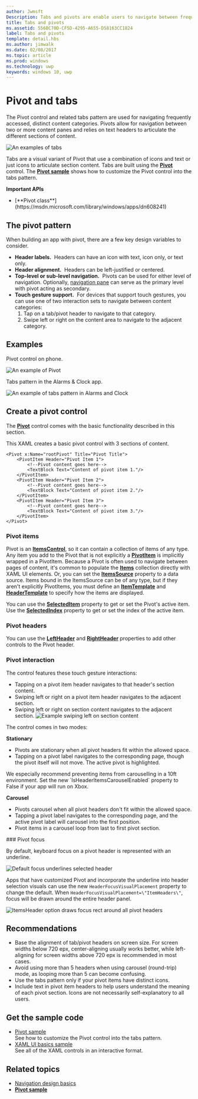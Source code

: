 ---author: JwmsftDescription: Tabs and pivots are enable users to navigate between frequently accessed content.title: Tabs and pivotsms.assetid: 556BC70D-CF5D-4295-A655-D58163CC1824label: Tabs and pivotstemplate: detail.hbsms.author: jimwalkms.date: 02/08/2017ms.topic: articlems.prod: windowsms.technology: uwpkeywords: windows 10, uwp---# Pivot and tabs<link rel="stylesheet" href="https://az835927.vo.msecnd.net/sites/uwp/Resources/css/custom.css"> The Pivot control and related tabs pattern are used for navigating frequently accessed, distinct content categories. Pivots allow for navigation between two or more content panes and relies on text headers to articulate the different sections of content.![An examples of tabs](images/pivot_Hero_main.png)Tabs are a visual variant of Pivot that use a combination of icons and text or just icons to articulate section content. Tabs are built using the [**Pivot**](https://msdn.microsoft.com/library/windows/apps/xaml/windows.ui.xaml.controls.pivot.aspx) control. The [**Pivot sample**](http://go.microsoft.com/fwlink/p/?LinkId=619903) shows how to customize the Pivot control into the tabs pattern.<div class="important-apis" ><b>Important APIs</b><br/><ul><li>[**Pivot class**](https://msdn.microsoft.com/library/windows/apps/dn608241)</li></ul></div>## The pivot patternWhen building an app with pivot, there are a few key design variables to consider.- **Header labels.**  Headers can have an icon with text, icon only, or text only.- **Header alignment.**  Headers can be left-justified or centered.- **Top-level or sub-level navigation.**  Pivots can be used for either level of navigation. Optionally, [navigation pane](nav-pane.md) can serve as the primary level with pivot acting as secondary.- **Touch gesture support.**  For devices that support touch gestures, you can use one of two interaction sets to navigate between content categories:    1. Tap on a tab/pivot header to navigate to that category.    2. Swipe left or right on the content area to navigate to the adjacent category.## ExamplesPivot control on phone.![An example of Pivot](images/pivot_example.png)Tabs pattern in the Alarms & Clock app.![An example of tabs pattern in Alarms and Clock](images/tabs_alarms-and-clock.png)## Create a pivot controlThe [**Pivot**](https://msdn.microsoft.com/library/windows/apps/xaml/windows.ui.xaml.controls.pivot.aspx) control comes with the basic functionality described in this section.This XAML creates a basic pivot control with 3 sections of content.```xaml<Pivot x:Name="rootPivot" Title="Pivot Title">    <PivotItem Header="Pivot Item 1">        <!--Pivot content goes here-->        <TextBlock Text="Content of pivot item 1."/>    </PivotItem>    <PivotItem Header="Pivot Item 2">        <!--Pivot content goes here-->        <TextBlock Text="Content of pivot item 2."/>    </PivotItem>    <PivotItem Header="Pivot Item 3">        <!--Pivot content goes here-->        <TextBlock Text="Content of pivot item 3."/>    </PivotItem></Pivot>```### Pivot itemsPivot is an [**ItemsControl**](https://msdn.microsoft.com/library/windows/apps/xaml/windows.ui.xaml.controls.itemscontrol.aspx), so it can contain a collection of items of any type. Any item you add to the Pivot that is not explicitly a [**PivotItem**](https://msdn.microsoft.com/library/windows/apps/xaml/windows.ui.xaml.controls.pivotitem.aspx) is implicitly wrapped in a PivotItem. Because a Pivot is often used to navigate between pages of content, it's common to populate the [**Items**](https://msdn.microsoft.com/library/windows/apps/xaml/windows.ui.xaml.controls.itemscontrol.items.aspx) collection directly with XAML UI elements. Or, you can set the [**ItemsSource**](https://msdn.microsoft.com/library/windows/apps/xaml/windows.ui.xaml.controls.itemscontrol.itemssource.aspx) property to a data source. Items bound in the ItemsSource can be of any type, but if they aren't explicitly PivotItems, you must define an [**ItemTemplate**](https://msdn.microsoft.com/library/windows/apps/xaml/windows.ui.xaml.controls.itemscontrol.itemtemplate.aspx) and [**HeaderTemplate**](https://msdn.microsoft.com/library/windows/apps/xaml/windows.ui.xaml.controls.pivot.headertemplate.aspx) to specify how the items are displayed.You can use the [**SelectedItem**](https://msdn.microsoft.com/library/windows/apps/xaml/windows.ui.xaml.controls.pivot.selecteditem.aspx) property to get or set the Pivot's active item. Use the [**SelectedIndex**](https://msdn.microsoft.com/library/windows/apps/xaml/windows.ui.xaml.controls.pivot.selectedindex.aspx) property to get or set the index of the active item.### Pivot headersYou can use the [**LeftHeader**](https://msdn.microsoft.com/library/windows/apps/xaml/windows.ui.xaml.controls.pivot.leftheader.aspx) and [**RightHeader**](https://msdn.microsoft.com/library/windows/apps/xaml/windows.ui.xaml.controls.pivot.rightheader.aspx) properties to add other controls to the Pivot header.### Pivot interactionThe control features these touch gesture interactions:-   Tapping on a pivot item header navigates to that header's section content.-   Swiping left or right on a pivot item header navigates to the adjacent section.-   Swiping left or right on section content navigates to the adjacent section.![Example swiping left on section content](images/pivot_w_hand.png)The control comes in two modes:**Stationary**-   Pivots are stationary when all pivot headers fit within the allowed space.-   Tapping on a pivot label navigates to the corresponding page, though the pivot itself will not move. The active pivot is highlighted.<div class="microsoft-internal-note">We especially recommend preventing items from carouselling in a 10ft environment. Set the new `IsHeaderItemsCarouselEnabled` property to False if your app will run on Xbox.</div>**Carousel**-   Pivots carousel when all pivot headers don't fit within the allowed space.-   Tapping a pivot label navigates to the corresponding page, and the active pivot label will carousel into the first position.-   Pivot items in a carousel loop from last to first pivot section.<div class="microsoft-internal-note">### Pivot focusBy default, keyboard focus on a pivot header is represented with an underline.![Default focus underlines selected header](images/pivot_focus_selectedHeader.png)Apps that have customized Pivot and incorporate the underline into header selection visuals can use the new `HeaderFocusVisualPlacement` property to change the default. When `HeaderFocusVisualPlacement=\"ItemHeaders\"`, focus will be drawn around the entire header panel.![ItemsHeader option draws focus rect around all pivot headers](images/pivot_focus_headers.png)</div>## Recommendations-   Base the alignment of tab/pivot headers on screen size. For screen widths below 720 epx, center-aligning usually works better, while left-aligning for screen widths above 720 epx is recommended in most cases.-   Avoid using more than 5 headers when using carousel (round-trip) mode, as looping more than 5 can become confusing.-   Use the tabs pattern only if your pivot items have distinct icons.-   Include text in pivot item headers to help users understand the meaning of each pivot section. Icons are not necessarily self-explanatory to all users.## Get the sample code- [Pivot sample](http://go.microsoft.com/fwlink/p/?LinkId=619903)<br/>    See how to customize the Pivot control into the tabs pattern.- [XAML UI basics sample](https://github.com/Microsoft/Windows-universal-samples/blob/master/Samples/XamlUIBasics)<br/>    See all of the XAML controls in an interactive format.## Related topics- [Navigation design basics](../layout/navigation-basics.md)- [**Pivot sample**](http://go.microsoft.com/fwlink/p/?LinkId=619903)